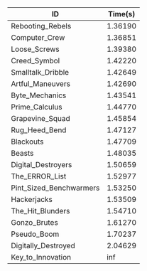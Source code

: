 |ID|Time(s)|
|-|-|
|Rebooting_Rebels|1.36190|
|Computer_Crew|1.36851|
|Loose_Screws|1.39380|
|Creed_Symbol|1.42220|
|Smalltalk_Dribble|1.42649|
|Artful_Maneuvers|1.42690|
|Byte_Mechanics|1.43541|
|Prime_Calculus|1.44770|
|Grapevine_Squad|1.45854|
|Rug_Heed_Bend|1.47127|
|Blackouts|1.47709|
|Beasts|1.48035|
|Digital_Destroyers|1.50659|
|The_ERROR_List|1.52977|
|Pint_Sized_Benchwarmers|1.53250|
|Hackerjacks|1.53509|
|The_Hit_Blunders|1.54710|
|Gonzo_Brutes|1.61270|
|Pseudo_Boom|1.70237|
|Digitally_Destroyed|2.04629|
|Key_to_Innovation|inf|
